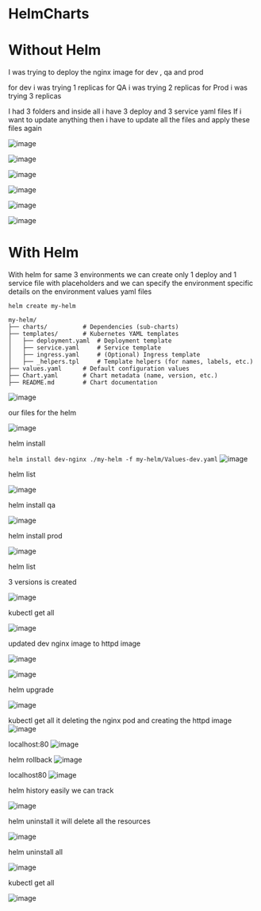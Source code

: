 # HelmCharts

# Without Helm

I was trying to deploy the nginx image for dev , qa and prod

for dev i was trying 1 replicas
for QA  i was trying 2 replicas
for Prod i was trying 3 replicas

I had 3 folders and inside all i have 3 deploy and 3 service yaml files
If i want to update anything then i have to update all the files and apply these files again

![image](https://github.com/user-attachments/assets/1103f94a-410e-4a66-bb0d-172aa724b292)


![image](https://github.com/user-attachments/assets/d559512c-a4e7-455c-99db-5c0b86661978)

![image](https://github.com/user-attachments/assets/632356ec-b696-44d2-b52c-2682a1f43e60)

![image](https://github.com/user-attachments/assets/a008f0b7-fc8e-4918-86b8-e8d2bef9a72c)

![image](https://github.com/user-attachments/assets/b388a13b-36d7-471f-8a8b-c3f0b1c7c912)

![image](https://github.com/user-attachments/assets/d87c62a7-2431-4519-874b-b03cf21b2eb9)




#   With Helm

With helm for same 3 environments we can create only 1 deploy and 1 service file with placeholders
and we can specify the environment specific details on the environment values yaml files

```
helm create my-helm
```

```
my-helm/
├── charts/          # Dependencies (sub-charts)
├── templates/       # Kubernetes YAML templates
│   ├── deployment.yaml  # Deployment template
│   ├── service.yaml     # Service template
│   ├── ingress.yaml     # (Optional) Ingress template
│   ├── _helpers.tpl     # Template helpers (for names, labels, etc.)
├── values.yaml      # Default configuration values
├── Chart.yaml       # Chart metadata (name, version, etc.)
├── README.md        # Chart documentation
```
![image](https://github.com/user-attachments/assets/14eb2f70-40d1-4d83-8137-7ae920bd40eb)

our files for the helm

![image](https://github.com/user-attachments/assets/b9cc8c74-b779-4955-b3c9-bfc1df2b0893)

helm install

`` helm install dev-nginx ./my-helm -f my-helm/Values-dev.yaml
``
![image](https://github.com/user-attachments/assets/89b8cfc5-1fbb-4e65-98a5-8f7e055a60c5)


helm list

![image](https://github.com/user-attachments/assets/82c3e21b-f1d6-4366-9db6-4cde08d68367)

helm install qa

![image](https://github.com/user-attachments/assets/6bf70ea2-5d0e-48e2-a064-3a99d3adc8dc)

helm install prod

![image](https://github.com/user-attachments/assets/7d56729e-f330-4efa-85a8-4c6c7b8e00c3)

helm list 

3 versions is created

![image](https://github.com/user-attachments/assets/eba1e1fd-fa82-44e6-a20e-899b54caf754)

kubectl get all

![image](https://github.com/user-attachments/assets/899be74d-ed4d-4c4c-a36e-7bd7a3abbc46)


updated dev nginx image to httpd image


![image](https://github.com/user-attachments/assets/c703c596-58be-48a3-b63b-7b8f9a9cae4a)

![image](https://github.com/user-attachments/assets/6e1e5c2e-dac2-4506-b9b8-b4a173b739f2)



helm upgrade

![image](https://github.com/user-attachments/assets/5e509c75-21ef-4488-bee5-3add74e91034)

kubectl get all
it deleting the nginx pod and creating the httpd image
![image](https://github.com/user-attachments/assets/ad7109ad-d87b-484a-b797-4a290ed868ad)

localhost:80
![image](https://github.com/user-attachments/assets/403c2323-f8ee-403f-bfe2-19521a6bf346)


helm rollback
![image](https://github.com/user-attachments/assets/3a2be493-8535-44e3-a251-fc66d5147e3e)


localhost80
![image](https://github.com/user-attachments/assets/4807d888-0554-4adb-8de0-b0da87c982c9)

helm history
easily we can track

![image](https://github.com/user-attachments/assets/3c4d7582-0ace-40a1-a054-42e91a9942ec)

helm uninstall
it will delete all the resources

![image](https://github.com/user-attachments/assets/c03956ef-c33b-4e5a-8446-46354dd8adcf)


helm uninstall all

![image](https://github.com/user-attachments/assets/311d6ab5-09eb-4876-a810-46603d7a790f)

kubectl get all

![image](https://github.com/user-attachments/assets/982dd0b6-38f6-48bb-a891-fea461644b72)


